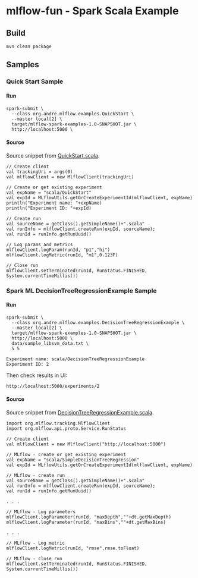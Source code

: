 # mlflow-fun - Spark Scala Example

## Build
```
mvn clean package
```

## Samples

### Quick Start Sample
#### Run
```
spark-submit \
  --class org.andre.mlflow.examples.QuickStart \
  --master local[2] \
  target/mlflow-spark-examples-1.0-SNAPSHOT.jar \
  http://localhost:5000 \
```

#### Source
Source snippet from [QuickStart.scala](src/main/scala/org/andre/mlflow/examples/QuickStart.scala).
```
// Create client
val trackingUri = args(0)
val mlflowClient = new MlflowClient(trackingUri)

// Create or get existing experiment
val expName = "scala/QuickStart"
val expId = MLflowUtils.getOrCreateExperimentId(mlflowClient, expName)
println("Experiment name: "+expName)
println("Experiment ID: "+expId)

// Create run
val sourceName = getClass().getSimpleName()+".scala"
val runInfo = mlflowClient.createRun(expId, sourceName);
val runId = runInfo.getRunUuid()

// Log params and metrics
mlflowClient.logParam(runId, "p1","hi")
mlflowClient.logMetric(runId, "m1",0.123F)

// Close run
mlflowClient.setTerminated(runId, RunStatus.FINISHED, System.currentTimeMillis())
```

### Spark ML DecisionTreeRegressionExample Sample
#### Run
```
spark-submit \
  --class org.andre.mlflow.examples.DecisionTreeRegressionExample \
  --master local[2] \
  target/mlflow-spark-examples-1.0-SNAPSHOT.jar \
  http://localhost:5000 \
  data/sample_libsvm_data.txt \
  5 5

Experiment name: scala/DecisionTreeRegressionExample
Experiment ID: 2

```
Then check results in UI:
```
http://localhost:5000/experiments/2
```

#### Source

Source snippet from [DecisionTreeRegressionExample.scala](src/main/scala/org/andre/mlflow/examples/DecisionTreeRegressionExample.scala).
```
import org.mlflow.tracking.MlflowClient
import org.mlflow.api.proto.Service.RunStatus

// Create client
val mlflowClient = new MlflowClient("http://localhost:5000")

// MLflow - create or get existing experiment
val expName = "scala/SimpleDecisionTreeRegression"
val expId = MLflowUtils.getOrCreateExperimentId(mlflowClient, expName)

// MLflow - create run
val sourceName = getClass().getSimpleName()+".scala"
val runInfo = mlflowClient.createRun(expId, sourceName);
val runId = runInfo.getRunUuid()

. . .

// MLflow - Log parameters
mlflowClient.logParameter(runId, "maxDepth",""+dt.getMaxDepth)
mlflowClient.logParameter(runId, "maxBins",""+dt.getMaxBins)

. . .

// MLflow - Log metric
mlflowClient.logMetric(runId, "rmse",rmse.toFloat)

// MLflow - close run
mlflowClient.setTerminated(runId, RunStatus.FINISHED, System.currentTimeMillis())
```
